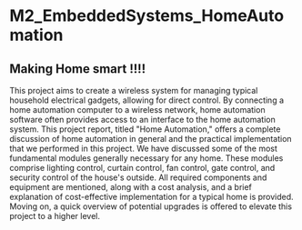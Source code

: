 # M2_EmbeddedSystems_HomeAutomation

## Making Home smart !!!!

This project aims to create a wireless system for managing typical household electrical gadgets, allowing for direct control. By connecting a home automation computer to a wireless network, home automation software often provides access to an interface to the home automation system. This project report, titled "Home Automation," offers a complete discussion of home automation in general and the practical implementation that we performed in this project. We have discussed some of the most fundamental modules generally necessary for any home. These modules comprise lighting control, curtain control, fan control, gate control, and security control of the house's outside. All required components and equipment are mentioned, along with a cost analysis, and a brief explanation of cost-effective implementation for a typical home is provided. Moving on, a quick overview of potential upgrades is offered to elevate this project to a higher level.
